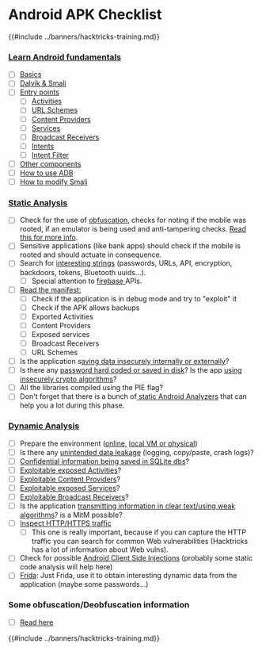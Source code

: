 # Android APK Checklist

{{#include ../banners/hacktricks-training.md}}


### [Learn Android fundamentals](android-app-pentesting/#2-android-application-fundamentals)

- [ ] [Basics](android-app-pentesting/#fundamentals-review)
- [ ] [Dalvik & Smali](android-app-pentesting/#dalvik--smali)
- [ ] [Entry points](android-app-pentesting/#application-entry-points)
  - [ ] [Activities](android-app-pentesting/#launcher-activity)
  - [ ] [URL Schemes](android-app-pentesting/#url-schemes)
  - [ ] [Content Providers](android-app-pentesting/#services)
  - [ ] [Services](android-app-pentesting/#services-1)
  - [ ] [Broadcast Receivers](android-app-pentesting/#broadcast-receivers)
  - [ ] [Intents](android-app-pentesting/#intents)
  - [ ] [Intent Filter](android-app-pentesting/#intent-filter)
- [ ] [Other components](android-app-pentesting/#other-app-components)
- [ ] [How to use ADB](android-app-pentesting/#adb-android-debug-bridge)
- [ ] [How to modify Smali](android-app-pentesting/#smali)

### [Static Analysis](android-app-pentesting/#static-analysis)

- [ ] Check for the use of [obfuscation](android-checklist.md#some-obfuscation-deobfuscation-information), checks for noting if the mobile was rooted, if an emulator is being used and anti-tampering checks. [Read this for more info](android-app-pentesting/#other-checks).
- [ ] Sensitive applications (like bank apps) should check if the mobile is rooted and should actuate in consequence.
- [ ] Search for [interesting strings](android-app-pentesting/#looking-for-interesting-info) (passwords, URLs, API, encryption, backdoors, tokens, Bluetooth uuids...).
  - [ ] Special attention to [firebase ](android-app-pentesting/#firebase)APIs.
- [ ] [Read the manifest:](android-app-pentesting/#basic-understanding-of-the-application-manifest-xml)
  - [ ] Check if the application is in debug mode and try to "exploit" it
  - [ ] Check if the APK allows backups
  - [ ] Exported Activities
  - [ ] Content Providers
  - [ ] Exposed services
  - [ ] Broadcast Receivers
  - [ ] URL Schemes
- [ ] Is the application s[aving data insecurely internally or externally](android-app-pentesting/#insecure-data-storage)?
- [ ] Is there any [password hard coded or saved in disk](android-app-pentesting/#poorkeymanagementprocesses)? Is the app [using insecurely crypto algorithms](android-app-pentesting/#useofinsecureandordeprecatedalgorithms)?
- [ ] All the libraries compiled using the PIE flag?
- [ ] Don't forget that there is a bunch of[ static Android Analyzers](android-app-pentesting/#automatic-analysis) that can help you a lot during this phase.

### [Dynamic Analysis](android-app-pentesting/#dynamic-analysis)

- [ ] Prepare the environment ([online](android-app-pentesting/#online-dynamic-analysis), [local VM or physical](android-app-pentesting/#local-dynamic-analysis))
- [ ] Is there any [unintended data leakage](android-app-pentesting/#unintended-data-leakage) (logging, copy/paste, crash logs)?
- [ ] [Confidential information being saved in SQLite dbs](android-app-pentesting/#sqlite-dbs)?
- [ ] [Exploitable exposed Activities](android-app-pentesting/#exploiting-exported-activities-authorisation-bypass)?
- [ ] [Exploitable Content Providers](android-app-pentesting/#exploiting-content-providers-accessing-and-manipulating-sensitive-information)?
- [ ] [Exploitable exposed Services](android-app-pentesting/#exploiting-services)?
- [ ] [Exploitable Broadcast Receivers](android-app-pentesting/#exploiting-broadcast-receivers)?
- [ ] Is the application [transmitting information in clear text/using weak algorithms](android-app-pentesting/#insufficient-transport-layer-protection)? is a MitM possible?
- [ ] [Inspect HTTP/HTTPS traffic](android-app-pentesting/#inspecting-http-traffic)
  - [ ] This one is really important, because if you can capture the HTTP traffic you can search for common Web vulnerabilities (Hacktricks has a lot of information about Web vulns).
- [ ] Check for possible [Android Client Side Injections](android-app-pentesting/#android-client-side-injections-and-others) (probably some static code analysis will help here)
- [ ] [Frida](android-app-pentesting/#frida): Just Frida, use it to obtain interesting dynamic data from the application (maybe some passwords...)

### Some obfuscation/Deobfuscation information

- [ ] [Read here](android-app-pentesting/#obfuscating-deobfuscating-code)


{{#include ../banners/hacktricks-training.md}}


